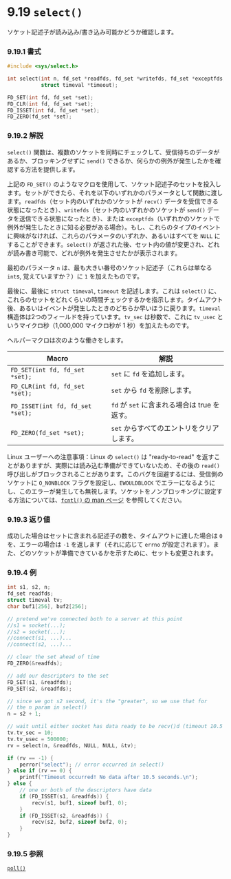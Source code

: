 # 9.19 `select()`

ソケット記述子が読み込み/書き込み可能かどうか確認します。

### 9.19.1 書式

```c
#include <sys/select.h>

int select(int n, fd_set *readfds, fd_set *writefds, fd_set *exceptfds,
           struct timeval *timeout);

FD_SET(int fd, fd_set *set);
FD_CLR(int fd, fd_set *set);
FD_ISSET(int fd, fd_set *set);
FD_ZERO(fd_set *set);
```

### 9.19.2 解説

`select()` 関数は、複数のソケットを同時にチェックして、受信待ちのデータがあるか、ブロッキングせずに `send()` できるか、何らかの例外が発生したかを確認する方法を提供します。

上記の `FD_SET()` のようなマクロを使用して、ソケット記述子のセットを投入します。セットができたら、それを以下のいずれかのパラメータとして関数に渡します。`readfds`（セット内のいずれかのソケットが `recv()` データを受信できる状態になったとき）、`writefds`（セット内のいずれかのソケットが `send()` データを送信できる状態になったとき）、または `exceptfds`（いずれかのソケットで例外が発生したときに知る必要がある場合）。もし、これらのタイプのイベントに興味がなければ、これらのパラメータのいずれか、あるいはすべてを `NULL` にすることができます。`select()` が返された後、セット内の値が変更され、どれが読み書き可能で、どれが例外を発生させたかが表示されます。

最初のパラメータ `n` は、最も大きい番号のソケット記述子（これらは単なる `int`s, 覚えていますか？）に `1` を加えたものです。

最後に、最後に `struct timeval`, `timeout` を記述します。これは `select()` に、これらのセットをどれくらいの時間チェックするかを指示します。タイムアウト後、あるいはイベントが発生したときのどちらか早いほうに戻ります。`timeval` 構造体は2つのフィールドを持っています。`tv_sec` は秒数で、これに `tv_usec` というマイクロ秒（1,000,000 マイクロ秒が 1 秒）を加えたものです。

ヘルパーマクロは次のような働きをします。

| Macro                            | 解説                                         |
|----------------------------------|----------------------------------------------|
| `FD_SET(int fd, fd_set *set);`   | `set` に `fd` を追加します。                 |
| `FD_CLR(int fd, fd_set *set);`   | `set` から `fd` を削除します。               |
| `FD_ISSET(int fd, fd_set *set);` | `fd` が `set` に含まれる場合は true を返す。 |
| `FD_ZERO(fd_set *set);`          | `set` からすべてのエントリをクリアします。   |

Linux ユーザーへの注意事項：Linux の `select()` は "ready-to-read" を返すことがありますが、実際には読み込む準備ができていないため、その後の `read()` 呼び出しがブロックされることがあります。このバグを回避するには、受信側のソケットに `O_NONBLOCK` フラグを設定し、`EWOULDBLOCK` でエラーになるようにし、このエラーが発生しても無視します。ソケットをノンブロッキングに設定する方法については、[`fcntl()` の man ページ](./fcntl.md) を参照してください。

### 9.19.3 返り値

成功した場合はセットに含まれる記述子の数を、タイムアウトに達した場合は `0` を、エラーの場合は `-1` を返します（それに応じて `errno` が設定されます）。また、どのソケットが準備できているかを示すために、セットも変更されます。

### 9.19.4 例

```c
int s1, s2, n;
fd_set readfds;
struct timeval tv;
char buf1[256], buf2[256];

// pretend we've connected both to a server at this point
//s1 = socket(...);
//s2 = socket(...);
//connect(s1, ...)...
//connect(s2, ...)...

// clear the set ahead of time
FD_ZERO(&readfds);

// add our descriptors to the set
FD_SET(s1, &readfds);
FD_SET(s2, &readfds);

// since we got s2 second, it's the "greater", so we use that for
// the n param in select()
n = s2 + 1;

// wait until either socket has data ready to be recv()d (timeout 10.5 secs)
tv.tv_sec = 10;
tv.tv_usec = 500000;
rv = select(n, &readfds, NULL, NULL, &tv);

if (rv == -1) {
    perror("select"); // error occurred in select()
} else if (rv == 0) {
    printf("Timeout occurred! No data after 10.5 seconds.\n");
} else {
    // one or both of the descriptors have data
    if (FD_ISSET(s1, &readfds)) {
        recv(s1, buf1, sizeof buf1, 0);
    }
    if (FD_ISSET(s2, &readfds)) {
        recv(s2, buf2, sizeof buf2, 0);
    }
}
```

### 9.19.5 参照

[`poll()`](./poll.md)
